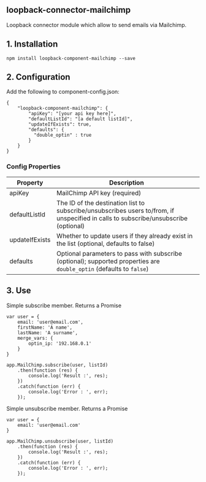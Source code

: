 ## loopback-connector-mailchimp

Loopback connector module which allow to send emails via Mailchimp.

## 1. Installation

````
npm install loopback-component-mailchimp --save
````

## 2. Configuration

Add the following to component-config.json:

    {
        "loopback-component-mailchimp": {
            "apiKey": "[your api key here]",
            "defaultListId": "[a default listId]",
            "updateIfExists": true,
            "defaults": {
              "double_optin" : true
            }
        }
    }

### Config Properties

| Property | Description |
| ----------- | ----------- |
| apiKey | MailChimp API key (required) |
| defaultListId | The ID of the destination list to subscribe/unsubscribes users to/from, if unspecified in calls to subscribe/unsubscribe (optional)       |
| updateIfExists | Whether to update users if they already exist in the list (optional, defaults to false)       |
| defaults | Optional parameters to pass with subscribe (optional); supported properties are `double_optin` (defaults to `false`)

## 3. Use

Simple subscribe member. Returns a Promise

    var user = {
        email: 'user@email.com',
        firstName: 'A name',
        lastName: 'A surname',
        merge_vars: {
            optin_ip: '192.168.0.1'
        }
    }

    app.MailChimp.subscribe(user, listId)
        .then(function (res) {
            console.log('Result :', res);
        })
        .catch(function (err) {
            console.log('Error : ', err);
        });

Simple unsubscribe member. Returns a Promise

    var user = {
        email: 'user@email.com'
    }

    app.MailChimp.unsubscribe(user, listId)
        .then(function (res) {
            console.log('Result :', res);
        })
        .catch(function (err) {
            console.log('Error : ', err);
        });